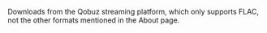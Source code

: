 Downloads from the Qobuz streaming platform, which only supports FLAC, not the other formats mentioned in the About page.